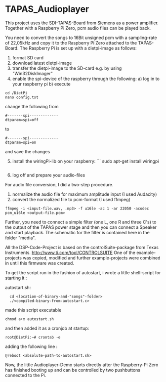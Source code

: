 # TAPAS_Audioplayer
This project uses the SDI-TAPAS-Board from Siemens as a power amplifier. Together with a Raspberry Pi Zero, pcm audio files can be played back.

You need to convert the songs to 16Bit unsigned pcm with a sampling-rate of 22,05kHz and copy it to the Raspberry Pi Zero 
attached to the TAPAS-Board. 
The Raspberry Pi is set up with a dietpi-image as follows:

1) format SD card
2) download latest dietpi-image
3) transfer the dietpi-image to the SD-card e.g. by using "Win32DiskImager"
4) enable the spi-device of the raspberry through the following:
a) log in to your raspberry pi
b) execute
```
cd /DietPi
nano config.txt
``` 
change the following from 

```
#-------spi-------------
dtparam=spi=off
```

to

```
#-------spi-------------
dtparam=spi=on
```
and save the changes

5) install the wiringPi-lib on your raspberry: 
    	```
      sudo apt-get install wiringpi
      ```     
     
6) log off and prepare your audio-files

For audio file conversion, I did a two-step procedure. 
1) normalize the audio file for maximum amplitude input (I used Audacity)
2) convert the normalized file to pcm-format (I used ffmpeg)
```
ffmpeg -i <input-file.wav, .mp3> -f u16le -ac 1 -ar 22050 -acodec pcm_u16le <output-file.pcm>
```
Further, you need to connect a simple filter (one L, one R and three C's) to the output of the TAPAS power stage and 
then you can connect a Speaker and start playback. The schematic for the filter is contained here in the folder "media". 

All the DSP-Code-Project is based on the controlSuite-package from Texas Instruments. 
http://www.ti.com/tool/CONTROLSUITE
One of the example-projects was copied, modified and further example-projects were combined in until this 
firmware was created. 

To get the script run in the fashion of autostart, i wrote a little shell-script for starting it : 

autostart.sh:
```
  cd <location-of-binary-and-"songs"-folder>
  ./<compiled-binary-from-autostart.c>
```

made this script executable 
```
chmod a+x autostart.sh
```

and then added it as a cronjob at startup: 
```
root@DietPi:~# crontab -e
```

adding the following line : 
```
@reboot <absolute-path-to-autostart.sh>
```
Now, the little Audioplayer-Demo starts directly after the Raspberry-Pi Zero has finished booting up 
and can be controlled by two pushbuttons connected to the Pi.
